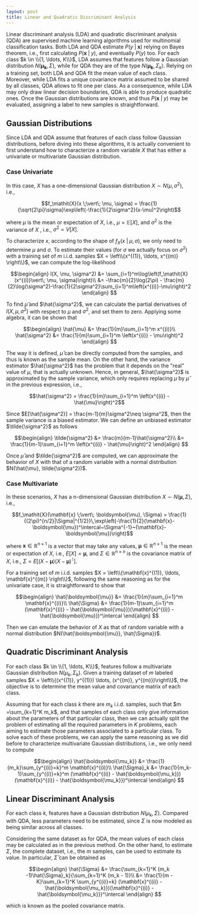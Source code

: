```yaml
---
layout: post
title: Linear and Quadratic Discriminant Analysis 
---
```


Linear discriminant analysis (LDA) and quadratic discriminant analysis (QDA) are supervised machine learning algorithms used for multinomial classification tasks.  Both LDA and QDA estimate $P(y \;\vert\;\mathbf{x})$ relying on Bayes theorem, i.e., first calculating $P(\mathbf{x} \;\vert\; y)$, and  eventually $P(y)$ too. For each class $k \in \\{1, \ldots, K\\}$, LDA assumes that features follow a Gaussian distribution $N(\boldsymbol{\mu_k}, \Sigma)$, while for QDA they are of the type $N(\boldsymbol{\mu_k}, \Sigma_k)$. Relying on a training set, both LDA and QDA fit the mean value of each class. Moreover, while LDA fits a unique covariance matrix assumed to be shared by all classes, QDA  allows to fit one per class. As a consequence, while LDA may only draw linear decision boundaries, QDA is able to produce quadratic ones. Once the Gaussian distributions are known, and thus $P(\mathbf{x} \;\vert\; y)$ may be evaluated, assigning a label to new samples is straightforward.

## Gaussian Distributions

Since LDA and QDA assume that features of each class follow Gaussian distributions, before diving into these algorithms, it is actually convenient to first understand how to characterize a random variable $\mathit{X}$ that has either a univariate or multivariate Gaussian distribution.

###  Case Univariate

In this case, $\mathit{X}$ has a one-dimensional Gaussian distribution $\mathit{X} \sim N(\mu, \sigma^2)$, i.e.,

$$f_\mathit{X}(x \;\vert\; \mu, \sigma) = \frac{1}{\sqrt{2\pi}\sigma}\exp\left(-\frac{1}{2\sigma^2}(x-\mu)^2\right)$$

where $\mu$ is the mean or expectation of $\mathit{X}$, i.e., $\mu = \mathbb{E}[\mathit{X}]$, and $\sigma^2$ is the variance of $\mathit{X}$ , i.e., $\sigma^2 =V[\mathit{X}]$.

To characterize $\mathit{x}$, according to the shape of $f_\mathit{X}(x \;\vert\; \mu, \sigma)$, we only need to determine $\mu$ and $\sigma$. To estimate their values (for $\sigma$ we actually focus on $\sigma^2$) with a training set of $m$ i.i.d. samples $X = \left\\{x^{(1)},  \ldots, x^{(m)} \right\\}$, we can compute the log-likelihood 


$$\begin{align}
l(X, \mu, \sigma^2) &= \sum_{i=1}^m\log\left(f_\mathit{X} (x^{(i)}\vert\; \mu, \sigma)\right)\\
&= -\frac{m}{2}\log(2\pi) - \frac{m}{2}\log(\sigma^2)-\frac{1}{2\sigma^2}\sum_{i=1}^m\left(x^{(i)}-\mu\right)^2
\end{align}
$$

To find $\hat{\mu}$ and $\hat{\sigma^2}$, we can calculate the partial derivatives of $l(X, \mu, \sigma^2)$ with respect to $\mu$ and $\sigma^2$, and set them to zero. Applying some algebra, it can be shown that

$$\begin{align}
\hat{\mu} &= \frac{1}{m}\sum_{i=1}^m x^{(i)}\\
\hat{\sigma^2} &= \frac{1}{m}\sum_{i=1}^m \left(x^{(i)} - \mu\right)^2
\end{align}
$$

The way it is defined, $\hat{\mu}$ can be directly computed from the samples, and thus is known as the sample mean. On the other hand, the variance estimator $\hat{\sigma^2}$ has the problem that it depends on the "real" value of $\mu$, that is actually unknown. Hence, in general, $\hat{\sigma^2}$ is approximated by the sample variance, which only requires replacing $\mu$ by $\hat{\mu}$ in the previous expression, i.e.,

$$\hat{\sigma^2} = \frac{1}{m}\sum_{i=1}^m \left(x^{(i)} - \hat{\mu}\right)^2$$

Since $E[\hat{\sigma^2}] = \frac{m-1}{m}\sigma^2\neq \sigma^2$,
then the sample variance is a biased estimator. We can define an unbiased estimator $\tilde{\sigma^2}$ as follows

$$\begin{align}
\tilde{\sigma^2} &= \frac{m}{m-1}\hat{\sigma^2}\\
&= \frac{1}{m-1}\sum_{i=1}^m \left(x^{(i)} - \hat{\mu}\right)^2
\end{align}
$$

Once $\hat{\mu}$ and $\tilde{\sigma^2}$ are computed, we can approximate the behavior of $\mathit{X}$ with that of a random variable with a normal distribution $N(\hat{\mu}, \tilde{\sigma^2})$.

###  Case Multivariate

In these scenarios, $\mathit{X}$ has a n-dimensional Gaussian distribution $\mathit{X} \sim N(\boldsymbol{\mu}, \Sigma)$, i.e.,

$$f_\mathit{X}(\mathbf{x} \;\vert\; \boldsymbol{\mu}, \Sigma) = \frac{1}{(2\pi)^{n/2}|\Sigma|^{1/2}}\,\exp\left(-\frac{1}{2}(\mathbf{x}-\boldsymbol{\mu})^\intercal~\Sigma^{-1}~(\mathbf{x}-\boldsymbol{\mu})\right)$$

where $\mathbf{x} \in \mathbb{R}^{n\times1}$ is a vector that may take any values, $\boldsymbol{\mu} \in \mathbb{R}^{n\times1}$ is the mean or expectation of $\mathit{X}$, i.e., $E[\mathit{X}]=\boldsymbol{\mu}$, and $\Sigma \in \mathbb{R}^{n \times n}$ is the covariance matrix of $\mathit{X}$, i.e., $\Sigma = E[(\mathit{X}-\boldsymbol{\mu})(\mathit{X}-\boldsymbol{\mu})^\intercal]$.

For a training set of $m$ i.i.d. samples $X = \left\\{\mathbf{x}^{(1)},  \ldots, \mathbf{x}^{(m)} \right\\}$, following the same reasoning as for the univariate case, it is straightforward to show that

$$\begin{align}
\hat{\boldsymbol{\mu}} &= \frac{1}{m}\sum_{i=1}^m \mathbf{x}^{(i)}\\
\hat{\Sigma} &= \frac{1}{m-1}\sum_{i=1}^m (\mathbf{x}^{(i)} - \hat{\boldsymbol{\mu}})(\mathbf{x}^{(i)} - \hat{\boldsymbol{\mu}})^\intercal
\end{align}
$$

Then we can emulate the behavior of $\mathit{X}$ as that of random variable with a normal distribution $N(\hat{\boldsymbol{\mu}}, \hat{\Sigma})$.

## Quadratic Discriminant Analysis

For each class $k \in \\{1, \ldots, K\\}$, features follow a multivariate Gaussian distribution $N(\mu_k, \Sigma_k)$. Given a training dataset of $m$ labeled samples $X = \left\\{(x^{(1)}, y^{(1)}) \ldots, (x^{(m)}, y^{(m)})\right\\}$, the objective is to determine the mean value and covariance matrix of each class. 

Assuming that for each class $k$ there are $m_k$ i.i.d. samples, such that $m =\sum_{k=1}^K m_k$,  and that samples of each class only give information about the parameters of that particular class, then we can actually split the problem of estimating all the required parameters in $K$ problems, each aiming to estimate those parameters associated to a particular class.  To solve each of these problems, we can apply the same reasoning as we did before to characterize multivariate Gaussian distributions, i.e., we only need to compute

$$\begin{align}
\hat{\boldsymbol{\mu_k}} &= \frac{1}{m_k}\sum_{y^{(i)}=k}^m \mathbf{x}^{(i)}\\
\hat{\Sigma}_k &= \frac{1}{m_k-1}\sum_{y^{(i)}=k}^m (\mathbf{x}^{(i)} - \hat{\boldsymbol{\mu_k}})(\mathbf{x}^{(i)} - \hat{\boldsymbol{\mu_k}})^\intercal
\end{align}
$$

## Linear Discriminant Analysis

For each class $k$, features have a Gaussian distribution $N(\mu_k, \Sigma)$. Compared with QDA, less parameters need to be estimated, since $\Sigma$ is now modeled as being similar across all classes.

 Considering the same dataset as for QDA, the mean values of each class may be calculated as in the previous method. On the other hand, to estimate $\Sigma$,  the complete dataset, i.e., the $m$ samples, can be used to estimate its value. In particular, $\hat{\Sigma}$ can be obtained as 
   
$$\begin{align}
\hat{\Sigma} &=  \frac{\sum_{k=1}^K (m_k -1)\hat{\Sigma}_k}{\sum_{k=1}^K (m_k - 1)}\\
&=  \frac{1}{m - K}\sum_{k=1}^K \sum_{y^{(i)}=k} (\mathbf{x}^{(i)} - \hat{\boldsymbol{\mu_k}})(\mathbf{x}^{(i)} - \hat{\boldsymbol{\mu_k}})^\intercal
\end{align}
$$

which is known as the pooled covariance matrix.